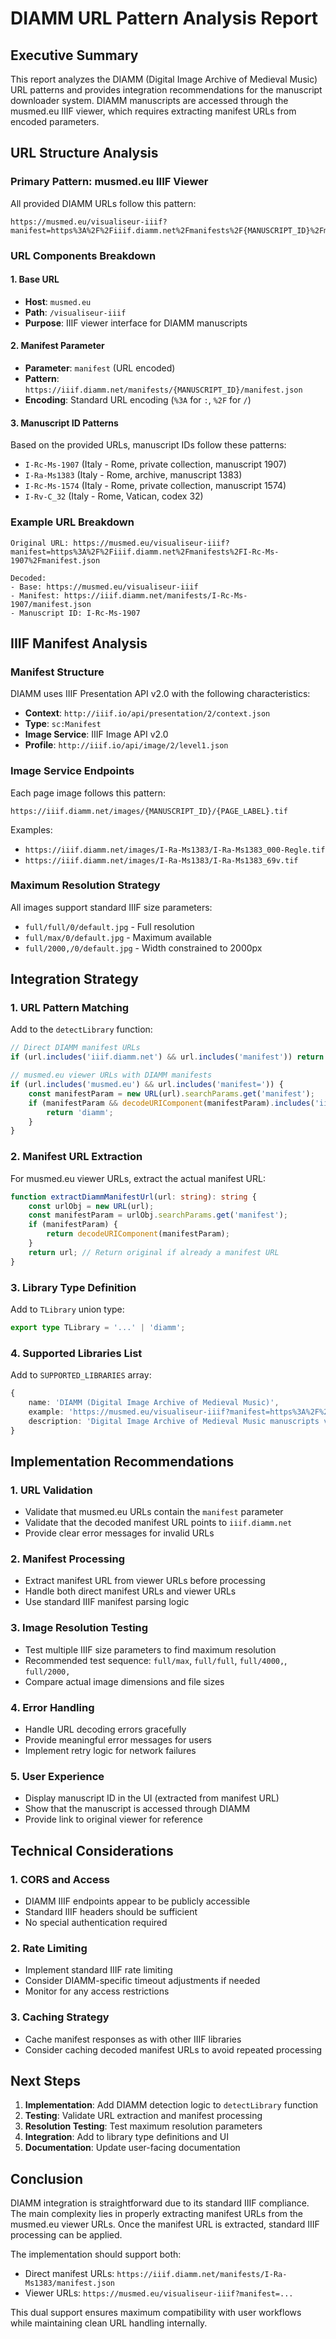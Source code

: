 # DIAMM URL Pattern Analysis Report

## Executive Summary
This report analyzes the DIAMM (Digital Image Archive of Medieval Music) URL patterns and provides integration recommendations for the manuscript downloader system. DIAMM manuscripts are accessed through the musmed.eu IIIF viewer, which requires extracting manifest URLs from encoded parameters.

## URL Structure Analysis

### Primary Pattern: musmed.eu IIIF Viewer
All provided DIAMM URLs follow this pattern:
```
https://musmed.eu/visualiseur-iiif?manifest=https%3A%2F%2Fiiif.diamm.net%2Fmanifests%2F{MANUSCRIPT_ID}%2Fmanifest.json
```

### URL Components Breakdown

#### 1. Base URL
- **Host**: `musmed.eu`
- **Path**: `/visualiseur-iiif`
- **Purpose**: IIIF viewer interface for DIAMM manuscripts

#### 2. Manifest Parameter
- **Parameter**: `manifest` (URL encoded)
- **Pattern**: `https://iiif.diamm.net/manifests/{MANUSCRIPT_ID}/manifest.json`
- **Encoding**: Standard URL encoding (`%3A` for `:`, `%2F` for `/`)

#### 3. Manuscript ID Patterns
Based on the provided URLs, manuscript IDs follow these patterns:
- `I-Rc-Ms-1907` (Italy - Rome, private collection, manuscript 1907)
- `I-Ra-Ms1383` (Italy - Rome, archive, manuscript 1383)
- `I-Rc-Ms-1574` (Italy - Rome, private collection, manuscript 1574)
- `I-Rv-C_32` (Italy - Rome, Vatican, codex 32)

### Example URL Breakdown
```
Original URL: https://musmed.eu/visualiseur-iiif?manifest=https%3A%2F%2Fiiif.diamm.net%2Fmanifests%2FI-Rc-Ms-1907%2Fmanifest.json

Decoded:
- Base: https://musmed.eu/visualiseur-iiif
- Manifest: https://iiif.diamm.net/manifests/I-Rc-Ms-1907/manifest.json
- Manuscript ID: I-Rc-Ms-1907
```

## IIIF Manifest Analysis

### Manifest Structure
DIAMM uses IIIF Presentation API v2.0 with the following characteristics:
- **Context**: `http://iiif.io/api/presentation/2/context.json`
- **Type**: `sc:Manifest`
- **Image Service**: IIIF Image API v2.0
- **Profile**: `http://iiif.io/api/image/2/level1.json`

### Image Service Endpoints
Each page image follows this pattern:
```
https://iiif.diamm.net/images/{MANUSCRIPT_ID}/{PAGE_LABEL}.tif
```

Examples:
- `https://iiif.diamm.net/images/I-Ra-Ms1383/I-Ra-Ms1383_000-Regle.tif`
- `https://iiif.diamm.net/images/I-Ra-Ms1383/I-Ra-Ms1383_69v.tif`

### Maximum Resolution Strategy
All images support standard IIIF size parameters:
- `full/full/0/default.jpg` - Full resolution
- `full/max/0/default.jpg` - Maximum available
- `full/2000,/0/default.jpg` - Width constrained to 2000px

## Integration Strategy

### 1. URL Pattern Matching
Add to the `detectLibrary` function:
```typescript
// Direct DIAMM manifest URLs
if (url.includes('iiif.diamm.net') && url.includes('manifest')) return 'diamm';

// musmed.eu viewer URLs with DIAMM manifests
if (url.includes('musmed.eu') && url.includes('manifest=')) {
    const manifestParam = new URL(url).searchParams.get('manifest');
    if (manifestParam && decodeURIComponent(manifestParam).includes('iiif.diamm.net')) {
        return 'diamm';
    }
}
```

### 2. Manifest URL Extraction
For musmed.eu viewer URLs, extract the actual manifest URL:
```typescript
function extractDiammManifestUrl(url: string): string {
    const urlObj = new URL(url);
    const manifestParam = urlObj.searchParams.get('manifest');
    if (manifestParam) {
        return decodeURIComponent(manifestParam);
    }
    return url; // Return original if already a manifest URL
}
```

### 3. Library Type Definition
Add to `TLibrary` union type:
```typescript
export type TLibrary = '...' | 'diamm';
```

### 4. Supported Libraries List
Add to `SUPPORTED_LIBRARIES` array:
```typescript
{
    name: 'DIAMM (Digital Image Archive of Medieval Music)',
    example: 'https://musmed.eu/visualiseur-iiif?manifest=https%3A%2F%2Fiiif.diamm.net%2Fmanifests%2FI-Ra-Ms1383%2Fmanifest.json',
    description: 'Digital Image Archive of Medieval Music manuscripts via IIIF (accessed through musmed.eu viewer)',
}
```

## Implementation Recommendations

### 1. URL Validation
- Validate that musmed.eu URLs contain the `manifest` parameter
- Validate that the decoded manifest URL points to `iiif.diamm.net`
- Provide clear error messages for invalid URLs

### 2. Manifest Processing
- Extract manifest URL from viewer URLs before processing
- Handle both direct manifest URLs and viewer URLs
- Use standard IIIF manifest parsing logic

### 3. Image Resolution Testing
- Test multiple IIIF size parameters to find maximum resolution
- Recommended test sequence: `full/max`, `full/full`, `full/4000,`, `full/2000,`
- Compare actual image dimensions and file sizes

### 4. Error Handling
- Handle URL decoding errors gracefully
- Provide meaningful error messages for users
- Implement retry logic for network failures

### 5. User Experience
- Display manuscript ID in the UI (extracted from manifest URL)
- Show that the manuscript is accessed through DIAMM
- Provide link to original viewer for reference

## Technical Considerations

### 1. CORS and Access
- DIAMM IIIF endpoints appear to be publicly accessible
- Standard IIIF headers should be sufficient
- No special authentication required

### 2. Rate Limiting
- Implement standard IIIF rate limiting
- Consider DIAMM-specific timeout adjustments if needed
- Monitor for any access restrictions

### 3. Caching Strategy
- Cache manifest responses as with other IIIF libraries
- Consider caching decoded manifest URLs to avoid repeated processing

## Next Steps

1. **Implementation**: Add DIAMM detection logic to `detectLibrary` function
2. **Testing**: Validate URL extraction and manifest processing
3. **Resolution Testing**: Test maximum resolution parameters
4. **Integration**: Add to library type definitions and UI
5. **Documentation**: Update user-facing documentation

## Conclusion

DIAMM integration is straightforward due to its standard IIIF compliance. The main complexity lies in properly extracting manifest URLs from the musmed.eu viewer URLs. Once the manifest URL is extracted, standard IIIF processing can be applied.

The implementation should support both:
- Direct manifest URLs: `https://iiif.diamm.net/manifests/I-Ra-Ms1383/manifest.json`
- Viewer URLs: `https://musmed.eu/visualiseur-iiif?manifest=...`

This dual support ensures maximum compatibility with user workflows while maintaining clean URL handling internally.